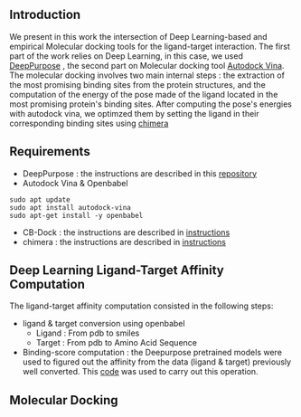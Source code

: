 ## Introduction
We present in this work the intersection of Deep Learning-based and empirical Molecular docking tools for the ligand-target interaction. The first part of the work relies on Deep Learning, in this case, we used [DeepPurpose](https://arxiv.org/abs/2004.08919) , the second part on Molecular docking tool [Autodock Vina](http://vina.scripps.edu/). The molecular docking involves two main internal steps : the extraction of the most promising binding sites from the protein structures, and the computation of the energy of the pose made of the ligand located in the most promising protein's binding sites. After computing the pose's energies with autodock vina, we optimzed them by setting the ligand in their corresponding binding sites using [chimera](https://www.cgl.ucsf.edu/chimera/)
## Requirements
* DeepPurpose : the instructions are described in this [repository](https://github.com/kexinhuang12345/DeepPurpose)
* Autodock Vina & Openbabel
```
sudo apt update
sudo apt install autodock-vina
sudo apt-get install -y openbabel
```
* CB-Dock : the instructions are described in [instructions](http://clab.labshare.cn/cb-dock/php/manual.php)
* chimera : the instructions are described in [instructions](https://www.cgl.ucsf.edu/chimera/download.html)

## Deep Learning Ligand-Target Affinity Computation
The ligand-target affinity computation consisted in the following steps:
* ligand & target conversion using openbabel
   * Ligand : From pdb to smiles
   * Target : From pdb to Amino Acid Sequence
* Binding-score computation : the Deepurpose pretrained models were used to figured out the affinity from the data (ligand & target) previously well converted. This [code](https://github.com/lkwate/docking-wl/blob/master/ML-binding-score-computation.ipynb) was used to carry out this operation.
## Molecular Docking
